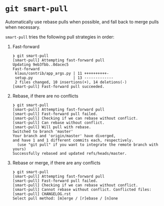 # `git smart-pull`

Automatically use rebase pulls when possible, and fall back to merge pulls when necessary.

`smart-pull` tries the following pull strategies in order:

1. Fast-forward
   ```
   ❯ git smart-pull
   [smart-pull] Attempting fast-forward pull
   Updating 9eb3fbb..0dacec5
   Fast-forward
    klaus/contrib/app_args.py | 11 ++++++++++-
    setup.py                  | 13 -------------
    2 files changed, 10 insertions(+), 14 deletions(-)
   [smart-pull] Fast-forward pull succeeded.
   ```
2. Rebase, if there are no conflicts
   ```
   ❯ git smart-pull
   [smart-pull] Attempting fast-forward pull
   [smart-pull] Fast-forward pull failed.
   [smart-pull] Checking if we can rebase without conflict.
   [smart-pull] Can rebase without conflict.
   [smart-pull] Will pull with rebase.
   Switched to branch 'master'
   Your branch and 'origin/master' have diverged,
   and have 1 and 1 different commits each, respectively.
     (use "git pull" if you want to integrate the remote branch with yours)
   Successfully rebased and updated refs/heads/master.
   ```
3. Rebase or merge, if there are any conflicts
   ```
   ❯ git smart-pull
   [smart-pull] Attempting fast-forward pull
   [smart-pull] Fast-forward pull failed.
   [smart-pull] Checking if we can rebase without conflict.
   [smart-pull] Cannot rebase without conflict. Conflicted files:
   [smart-pull] CHANGELOG.rst
   Select pull method: [m]erge / [r]ebase / [n]one
   ```
